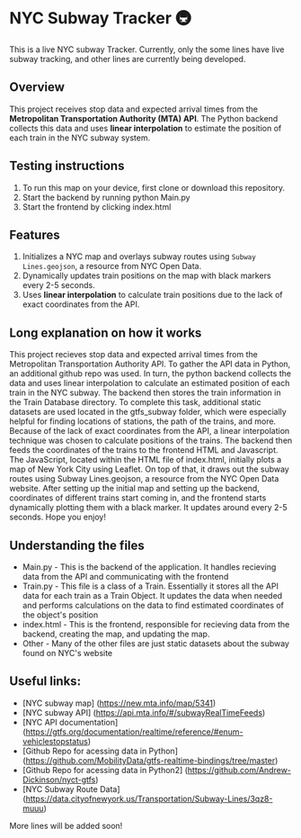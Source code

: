 
# NYC Subway Tracker 🚇

This is a live NYC subway Tracker. Currently, only the some lines have live subway tracking, and other lines are currently being developed. 


## Overview  
This project receives stop data and expected arrival times from the **Metropolitan Transportation Authority (MTA) API**. The Python backend collects this data and uses **linear interpolation** to estimate the position of each train in the NYC subway system.  

## Testing instructions
1. To run this map on your device, first clone or download this repository.
2. Start the backend by running python Main.py
3. Start the frontend by clicking index.html

## Features  
1. Initializes a NYC map and overlays subway routes using `Subway Lines.geojson`, a resource from NYC Open Data.  
2. Dynamically updates train positions on the map with black markers every 2-5 seconds.  
3. Uses **linear interpolation** to calculate train positions due to the lack of exact coordinates from the API.  

## Long explanation on how it works
This project recieves stop data and expected arrival times from the Metropolitan Transportation Authority API. To gather the API data in Python, an additional github repo was used. In turn, the python backend collects the data and uses linear interpolation to calculate an estimated position of each train in the NYC subway. The backend then stores the train information in the Train Database directory. To complete this task, additional static datasets are used located in the gtfs_subway folder, which were especially helpful for finding locations of stations, the path of the trains, and more. Because of the lack of exact coordinates from the API, a linear interpolation technique was chosen to calculate positions of the trains. The backend then feeds the coordinates of the trains to the frontend HTML and Javascript. The JavaScript, located within the HTML file of index.html, initially plots a map of New York City using Leaflet. On top of that, it draws out the subway routes using Subway Lines.geojson, a resource from the NYC Open Data website. After setting up the initial map and setting up the backend, coordinates of different trains start coming in, and the frontend starts dynamically plotting them with a black marker. It updates around every 2-5 seconds. Hope you enjoy!

## Understanding the files
- Main.py - This is the backend of the application. It handles recieving data from the API and communicating with the frontend
- Train.py - This file is a class of a Train. Essentially it stores all the API data for each train as a Train Object. It updates the data when needed and performs calculations on the data to find estimated coordinates of the object's position
- index.html - This is the frontend, responsible for recieving data from the backend, creating the map, and updating the map.
- Other - Many of the other files are just static datasets about the subway found on NYC's website

## Useful links:
- [NYC subway map] (https://new.mta.info/map/5341)
- [NYC subway API] (https://api.mta.info/#/subwayRealTimeFeeds)
- [NYC API documentation] (https://gtfs.org/documentation/realtime/reference/#enum-vehiclestopstatus)
- [Github Repo for acessing data in Python] (https://github.com/MobilityData/gtfs-realtime-bindings/tree/master)
- [Github Repo for acessing data in Python2] (https://github.com/Andrew-Dickinson/nyct-gtfs)
- [NYC Subway Route Data] (https://data.cityofnewyork.us/Transportation/Subway-Lines/3qz8-muuu)

More lines will be added soon!


